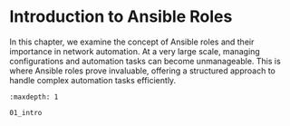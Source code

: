 # Introduction to Ansible Roles

In this chapter, we examine the concept of Ansible roles and their importance in network automation. At a very large scale, managing configurations and automation tasks can become unmanageable. This is where Ansible roles prove invaluable, offering a structured approach to handle complex automation tasks efficiently.



```{toctree}
:maxdepth: 1

01_intro
```